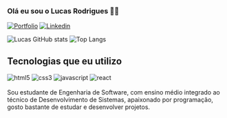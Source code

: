 ### Olá eu sou o Lucas Rodrigues 👋🏻

[![Portfolio](https://img.shields.io/badge/website-000000?style=for-the-badge&logo=About.me&logoColor=white)](https://portfolio-lucashapr.vercel.app) [![Linkedin](https://img.shields.io/badge/LinkedIn-0077B5?style=for-the-badge&logo=linkedin&logoColor=white)](https://www.linkedin.com/in/lucas-henrique-b72567259/)

![Lucas GitHub stats](https://github-readme-stats.vercel.app/api?username=LucasHapr&show_icons=true&theme=tokyonight) 
![Top Langs](https://github-readme-stats.vercel.app/api/top-langs/?username=LucasHapr&size_weight=0.5&count_weight=0.5)
## Tecnologias que eu utilizo

<div style="display: inline block">
  <img aling="center" alt="html5" src="https://img.shields.io/badge/HTML5-E34F26?style=for-the-badge&logo=html5&logoColor=white">
  <img aling="center" alt="css3" src="https://img.shields.io/badge/CSS3-1572B6?style=for-the-badge&logo=css3&logoColor=white">
  <img aling="center" alt="javascript" src="https://img.shields.io/badge/JavaScript-F7DF1E?style=for-the-badge&logo=javascript&logoColor=black">
  <img aling="center" alt="react" src="https://img.shields.io/badge/React-20232A?style=for-the-badge&logo=react&logoColor=61DAFB">
</div>
<br>
Sou estudante de Engenharia de Software, com ensino médio integrado ao técnico de Desenvolvimento de Sistemas, 
apaixonado por programação, gosto bastante de estudar e desenvolver projetos.

<!--![snake gif]
(https://github.com/LucasHapr/LucasHapr/blob/output/github-contribution-grid-snake.svg)-->
